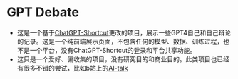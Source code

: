# GPT Debate
- 这是一个基于[ChatGPT-Shortcut](https://github.com/rockbenben/ChatGPT-Shortcut)更改的项目，展示一些GPT4自己和自己辩论的记录。这是一个纯前端展示页面，不包含任何的模型、数据、训练过程，也不是一个平台，没有ChatGPT-Shortcut的登录和平台共享功能。
- 这只是一个爱好、偏收集的项目，没有研究目的和商业目的。此类项目也已经有很多不错的尝试，比如b站上的[AI-talk](https://space.bilibili.com/405083326)